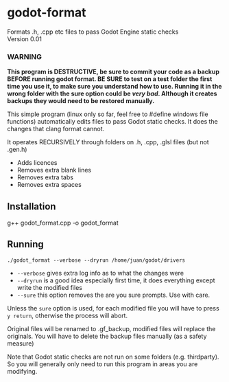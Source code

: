 # godot-format
Formats .h, .cpp etc files to pass Godot Engine static checks\
Version 0.01

### WARNING

__This program is DESTRUCTIVE, be sure to commit your code as a backup BEFORE running godot format. BE SURE to test on a test folder the first time you use it, to make sure you understand how to use. Running it in the wrong folder with the sure option could be *very bad*. Although it creates backups they would need to be restored manually.__

This simple program (linux only so far, feel free to #define windows file functions) automatically edits files to pass Godot static checks. It does the changes that clang format cannot.

It operates RECURSIVELY through folders on .h, .cpp, .glsl files (but not .gen.h)

* Adds licences
* Removes extra blank lines
* Removes extra tabs
* Removes extra spaces

## Installation
g++ godot_format.cpp -o godot_format

## Running
```
./godot_format --verbose --dryrun /home/juan/godot/drivers
```

* `--verbose` gives extra log info as to what the changes were
* `--dryrun` is a good idea especially first time, it does everything except write the modified files
* `--sure` this option removes the are you sure prompts. Use with care.

Unless the `sure` option is used, for each modified file you will have to press `y return`, otherwise the process will abort.

Original files will be renamed to .gf_backup, modified files will replace the originals. You will have to delete the backup files manually (as a safety measure)

Note that Godot static checks are not run on some folders (e.g. thirdparty).
So you will generally only need to run this program in areas you are modifying.
